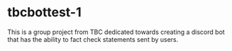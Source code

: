 # tbcbottest-1
This is a group project from TBC dedicated towards creating a discord bot that has the ability to fact check statements sent by users.
